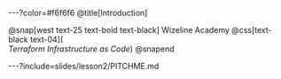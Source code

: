 ---?color=#f6f6f6
@title[Introduction]

@snap[west text-25 text-bold text-black]
Wizeline Academy
@css[text-black text-04](<br>*Terraform Infrastructure as Code*)
@snapend

---?include=slides/lesson2/PITCHME.md
